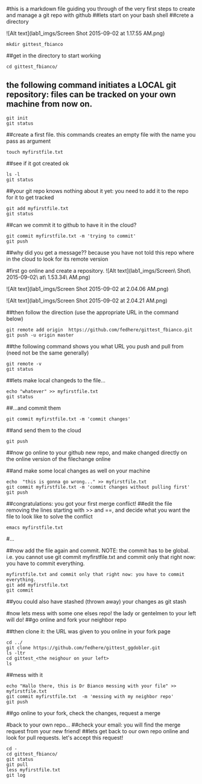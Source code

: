 #this is a markdown file guiding you through of the very first steps to create and manage a git repo with github
##lets start on your bash shell
##crete a directory

![Alt text](lab1_imgs/Screen Shot 2015-09-02 at 1.17.55 AM.png)

```
mkdir gittest_fbianco
```

##get in the directory to start working

```
cd gittest_fbianco/
```

## the following command initiates a LOCAL git repository: files can be tracked on your own machine from now on.

```
git init
git status
```

##create a first file. this commands creates an empty file with the name you pass as argument

```
touch myfirstfile.txt
```

##see if it got created ok

```
ls -l
git status
```

##your git repo knows nothing about it yet: you need to add it to the repo for it to get tracked

```
git add myfirstfile.txt 
git status
```

##can we commit it to github to have it in the cloud?

```
git commit myfirstfile.txt -m 'trying to commit'
git push
```

##why did you get a message?? because you have not told this repo where in the cloud to look for its remote version

#first go online and create a repository. 
![Alt text](lab1_imgs/Screen\ Shot\ 2015-09-02\ at\ 1.53.34\ AM.png)

![Alt text](lab1_imgs/Screen Shot 2015-09-02 at 2.04.06 AM.png)

![Alt text](lab1_imgs/Screen Shot 2015-09-02 at 2.04.21 AM.png)

##then follow the direction (use the appropriate URL in the command below)

```
git remote add origin  https://github.com/fedhere/gittest_fbianco.git
git push -u origin master 
```

##the following command shows you what URL you push and pull from (need not be the same generally)

```
git remote -v 
git status
```

##lets make local changeds to the file...

```
echo "whatever" >> myfirstfile.txt 
git status
```

##...and commit them

```
git commit myfirstfile.txt -m 'commit changes'
```

##and send them to the cloud

```
git push 
```

##now go online to your github new repo, and make changed directly on the online version of the filechange online

##and make some local changes as well on your machine

```
echo  "this is gonna go wrong..." >> myfirstfile.txt 
git commit myfirstfile.txt -m 'commit changes without pulling first'
git push
```

##congratulations: you got your first merge conflict!
##edit the file removing the lines starting with \>\> and \=\=, and decide what you want the file to look like to solve the conflict

```
emacs myfirstfile.txt 
```

#...

##now add the file again and commit. NOTE: the commit has to be global. i.e. you cannot use git commit myfirstfile.txt and commit only that right now: you have to commit everything.

```
myfirstfile.txt and commit only that right now: you have to commit everything.
git add myfirstfile.txt 
git commit 
```

##you could also have stashed (thrown away) your changes as git stash


#now lets mess with some one elses repo! the lady or gentelmen to your left will do!
##go online and fork your neighbor repo

##then clone it: the URL was given to you online in your fork page 

```
cd ../
git clone https://github.com/fedhere/gittest_ggdobler.git
ls -ltr
cd gittest_<the neighour on your left>
ls
```

##mess with it

```
echo "Hallo there, this is Dr Bianco messing with your file" >> myfirstfile.txt 
git commit myfirstfile.txt  -m 'messing with my neighbor repo'
git push
```

##go online to your fork, check the changes, request a merge


#back to your own repo...
##check your email: you will find the merge request from your new friend!
##lets get back to our own repo online and look for pull requests. let's accept this request!

```
cd -
cd gittest_fbianco/
git status
git pull
less myfirstfile.txt 
git log
```

